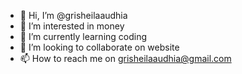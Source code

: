 - 👋 Hi, I’m @grisheilaaudhia
- 👀 I’m interested in money
- 🌱 I’m currently learning coding 
- 💞️ I’m looking to collaborate on website 
- 📫 How to reach me on grisheilaaudhia@gmail.com

<!---
grisheilaaudhia/grisheilaaudhia is a ✨ special ✨ repository because its `README.md` (this file) appears on your GitHub profile.
You can click the Preview link to take a look at your changes.
--->
